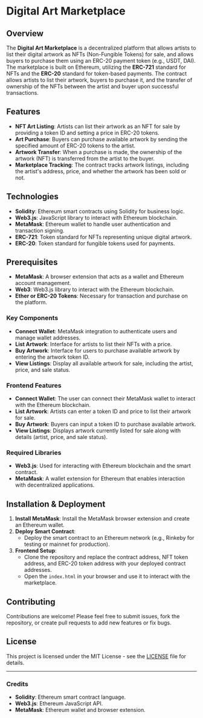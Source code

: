 # Digital Art Marketplace

## Overview

The **Digital Art Marketplace** is a decentralized platform that allows artists to list their digital artwork as NFTs (Non-Fungible Tokens) for sale, and allows buyers to purchase them using an ERC-20 payment token (e.g., USDT, DAI). The marketplace is built on Ethereum, utilizing the **ERC-721** standard for NFTs and the **ERC-20** standard for token-based payments. The contract allows artists to list their artwork, buyers to purchase it, and the transfer of ownership of the NFTs between the artist and buyer upon successful transactions.

## Features

- **NFT Art Listing**: Artists can list their artwork as an NFT for sale by providing a token ID and setting a price in ERC-20 tokens.
- **Art Purchase**: Buyers can purchase available artwork by sending the specified amount of ERC-20 tokens to the artist.
- **Artwork Transfer**: When a purchase is made, the ownership of the artwork (NFT) is transferred from the artist to the buyer.
- **Marketplace Tracking**: The contract tracks artwork listings, including the artist's address, price, and whether the artwork has been sold or not.

## Technologies

- **Solidity**: Ethereum smart contracts using Solidity for business logic.
- **Web3.js**: JavaScript library to interact with Ethereum blockchain.
- **MetaMask**: Ethereum wallet to handle user authentication and transaction signing.
- **ERC-721**: Token standard for NFTs representing unique digital artwork.
- **ERC-20**: Token standard for fungible tokens used for payments.

## Prerequisites

- **MetaMask**: A browser extension that acts as a wallet and Ethereum account management.
- **Web3**: Web3.js library to interact with the Ethereum blockchain.
- **Ether or ERC-20 Tokens**: Necessary for transaction and purchase on the platform.

### Key Components

- **Connect Wallet**: MetaMask integration to authenticate users and manage wallet addresses.
- **List Artwork**: Interface for artists to list their NFTs with a price.
- **Buy Artwork**: Interface for users to purchase available artwork by entering the artwork token ID.
- **View Listings**: Display all available artwork for sale, including the artist, price, and sale status.

### Frontend Features

- **Connect Wallet**: The user can connect their MetaMask wallet to interact with the Ethereum blockchain.
- **List Artwork**: Artists can enter a token ID and price to list their artwork for sale.
- **Buy Artwork**: Buyers can input a token ID to purchase available artwork.
- **View Listings**: Displays artwork currently listed for sale along with details (artist, price, and sale status).

### Required Libraries

- **Web3.js**: Used for interacting with Ethereum blockchain and the smart contract.
- **MetaMask**: A wallet extension for Ethereum that enables interaction with decentralized applications.

## Installation & Deployment

1. **Install MetaMask**: Install the MetaMask browser extension and create an Ethereum wallet.
2. **Deploy Smart Contract**:
   - Deploy the smart contract to an Ethereum network (e.g., Rinkeby for testing or mainnet for production).
3. **Frontend Setup**:
   - Clone the repository and replace the contract address, NFT token address, and ERC-20 token address with your deployed contract addresses.
   - Open the `index.html` in your browser and use it to interact with the marketplace.

## Contributing

Contributions are welcome! Please feel free to submit issues, fork the repository, or create pull requests to add new features or fix bugs.

## License

This project is licensed under the MIT License - see the [LICENSE](LICENSE) file for details.

---

### Credits

- **Solidity**: Ethereum smart contract language.
- **Web3.js**: Ethereum JavaScript API.
- **MetaMask**: Ethereum wallet and browser extension.
